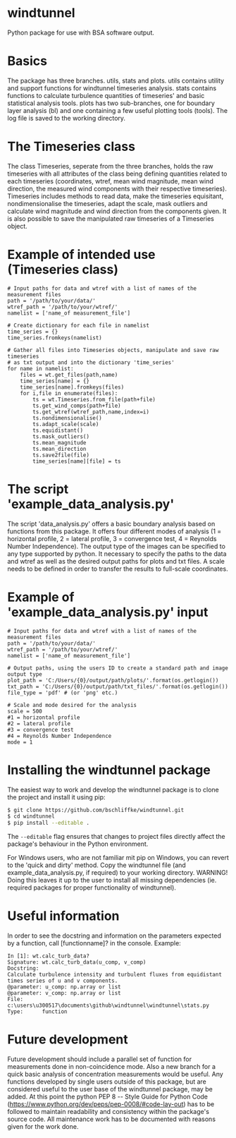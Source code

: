 # windtunnel
Python package for use with BSA software output.

# Basics
The package has three branches. utils, stats and plots. utils contains utility and support functions for windtunnel timeseries analysis. stats contains functions to calculate turbulence quantities of timeseries' and basic statistical analysis tools. plots has two sub-branches, one for boundary layer analysis (bl) and one containing a few useful plotting tools (tools). The log file is saved to the working directory.

# The Timeseries class
The class Timeseries, seperate from the three branches, holds the raw timeseries with all attributes of the class being defining quantities related to each timeseries (coordinates, wtref, mean wind magnitude, mean wind direction, the measured wind components with their respective timeseries). Timeseries includes methods to read data, make the timeseries equisitant, nondimensionalise the timeseries, adapt the scale, mask outliers and calculate wind magnitude and wind direction from the components given. It is also possible to save the manipulated raw timeseries of a Timeseries object.

# Example of intended use (Timeseries class)
```
# Input paths for data and wtref with a list of names of the measurement files
path = '/path/to/your/data/'
wtref_path = '/path/to/your/wtref/'
namelist = ['name_of measurement_file']

# Create dictionary for each file in namelist
time_series = {}
time_series.fromkeys(namelist)

# Gather all files into Timeseries objects, manipulate and save raw timeseries
# as txt output and into the dictionary 'time_series'
for name in namelist:
    files = wt.get_files(path,name)
    time_series[name] = {}
    time_series[name].fromkeys(files)
    for i,file in enumerate(files):
        ts = wt.Timeseries.from_file(path+file)
        ts.get_wind_comps(path+file)
        ts.get_wtref(wtref_path,name,index=i)
        ts.nondimensionalise()
        ts.adapt_scale(scale)
        ts.equidistant()
        ts.mask_outliers()
        ts.mean_magnitude
        ts.mean_direction
        ts.save2file(file)
        time_series[name][file] = ts
```

# The script 'example_data_analysis.py'
The script 'data_analysis.py' offers a basic boundary analysis based on functions from this package. It offers four different modes of analysis (1 = horizontal profile, 2 = lateral profile, 3 = convergence test, 4 = Reynolds Number Independence). The output type of the images can be specified to any type supported by python. It necessary to specify the paths to the data and wtref as well as the desired output paths for plots and txt files. A scale needs to be defined in order to transfer the results to full-scale coordinates.

# Example of 'example_data_analysis.py' input
```
# Input paths for data and wtref with a list of names of the measurement files
path = '/path/to/your/data/'
wtref_path = '/path/to/your/wtref/'
namelist = ['name_of measurement_file']

# Output paths, using the users ID to create a standard path and image output type
plot_path = 'C:/Users/{0}/output/path/plots/'.format(os.getlogin())
txt_path = 'C:/Users/{0}/output/path/txt_files/'.format(os.getlogin())
file_type = 'pdf' # (or 'png' etc.)

# Scale and mode desired for the analysis
scale = 500
#1 = horizontal profile
#2 = lateral profile
#3 = convergence test
#4 = Reynolds Number Independence
mode = 1
```

# Installing the windtunnel package
The easiest way to work and develop the windtunnel package is to clone the
project and install it using pip:
```bash
$ git clone https://github.com/bschliffke/windtunnel.git
$ cd windtunnel
$ pip install --editable .
```
The `--editable` flag ensures that changes to project files directly affect the
package's behaviour in the Python environment.

For Windows users, who are not familiar mit pip on Windows, you can revert to the 'quick and dirty' method. Copy the windtunnel file (and example_data_analysis.py, if required) to your working directory. WARNING! Doing this leaves it up to the user to install all missing dependencies (ie. required packages for proper functionality of windtunnel).  

# Useful information
In order to see the docstring and information on the parameters expected by a function, call [functionname]? in the console. Example:
```
In [1]: wt.calc_turb_data?
Signature: wt.calc_turb_data(u_comp, v_comp)
Docstring:
Calculate turbulence intensity and turbulent fluxes from equidistant
times series of u and v components.
@parameter: u_comp: np.array or list
@parameter: v_comp: np.array or list
File:      c:\users\u300517\documents\github\windtunnel\windtunnel\stats.py
Type:      function
```

# Future development
Future development should include a parallel set of function for measurements done in non-coincidence mode. Also a new branch for a quick basic analysis of concentration measurements would be useful. Any functions developed by single users outside of this package, but are considered useful to the user base of the windtunnel package, may be added. At this point the python PEP 8 -- Style Guide for Python Code (https://www.python.org/dev/peps/pep-0008/#code-lay-out) has to be followed to maintain readability and consistency within the package's source code. All maintenance work has to be documented with reasons given for the work done.
